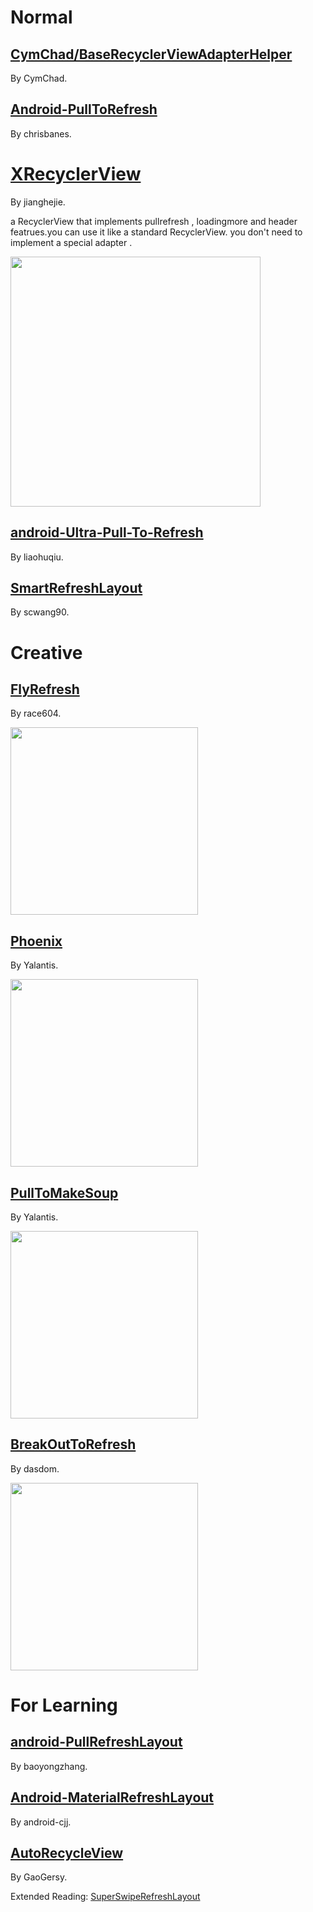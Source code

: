 # Normal

## [CymChad/BaseRecyclerViewAdapterHelper](https://github.com/CymChad/BaseRecyclerViewAdapterHelper)

By CymChad.

## [Android-PullToRefresh](https://github.com/chrisbanes/Android-PullToRefresh)

By chrisbanes.

# [XRecyclerView](https://github.com/jianghejie/XRecyclerView)

By jianghejie.

a RecyclerView that implements pullrefresh , loadingmore and header featrues.you can use it like a standard RecyclerView. you don't need to implement a special adapter .

<img src="https://github.com/jianghejie/XRecyclerView/raw/master/art/demo.gif" height="400"/>

## [android-Ultra-Pull-To-Refresh](https://github.com/liaohuqiu/android-Ultra-Pull-To-Refresh)

By liaohuqiu.

## [SmartRefreshLayout](https://github.com/scwang90/SmartRefreshLayout)

By scwang90.

# Creative

## [FlyRefresh](https://github.com/race604/FlyRefresh)

By race604.

<img src="https://github.com/race604/FlyRefresh/blob/master/images/flyrefresh.gif" height="300"/>

## [Phoenix](https://github.com/Yalantis/Phoenix)

By Yalantis.

<img src="https://camo.githubusercontent.com/d406ac5a03a2b1fa5cf41fadc8d2408cb8709bdc/68747470733a2f2f6431337961637572716a676172612e636c6f756466726f6e742e6e65742f75736572732f3132353035362f73637265656e73686f74732f313635303331372f7265616c6573746174652d70756c6c5f312d322d332e676966" height="300"/>

## [PullToMakeSoup](https://github.com/Yalantis/PullToMakeSoup)

By Yalantis.

<img src="https://raw.githubusercontent.com/Yalantis/PullToMakeSoup/master/PullToMakeSoupDemo/Resouces/recipe-finder.gif" height="300"/>

## [BreakOutToRefresh](https://github.com/dasdom/BreakOutToRefresh)

By dasdom.

<img src="https://raw.githubusercontent.com/dasdom/BreakOutToRefresh/master/Example/PullToRefreshDemo/what.gif" height="300"/>

# For Learning

## [android-PullRefreshLayout](https://github.com/baoyongzhang/android-PullRefreshLayout)

By baoyongzhang.

## [Android-MaterialRefreshLayout](https://github.com/android-cjj/Android-MaterialRefreshLayout)

By android-cjj.

## [AutoRecycleView](https://github.com/GaoGersy/AutoRecycleView)

By GaoGersy.

Extended Reading: [SuperSwipeRefreshLayout](https://github.com/nuptboyzhb/SuperSwipeRefreshLayout)

